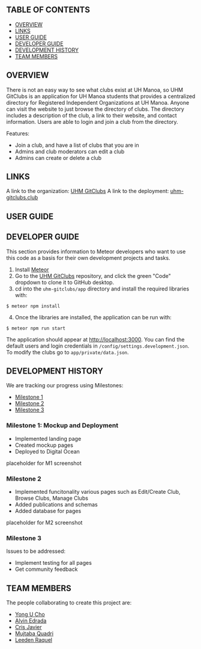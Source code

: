 ## TABLE OF CONTENTS

* [OVERVIEW](#overview)
* [LINKS](#links)
* [USER GUIDE](#user-guide)
* [DEVELOPER GUIDE](#developer-guide)
* [DEVELOPMENT HISTORY](#development-history)
* [TEAM MEMBERS](#team-members)

## OVERVIEW

There is not an easy way to see what clubs exist at UH Manoa, so UHM GitClubs is an application for UH Manoa students that provides a centralized directory for Registered Independent Organizations at UH Manoa. Anyone can visit the website to just browse the directory of clubs. The directory includes a description of the club, a link to their website, and contact information. Users are able to login and join a club from the directory.

Features:
- Join a club, and have a list of clubs that you are in
- Admins and club moderators can edit a club
- Admins can create or delete a club

## LINKS

A link to the organization: [UHM GitClubs](https://github.com/uhm-gitclubs)
A link to the deployment: [uhm-gitclubs.club](https://uhm-gitclubs.club/#/)

## USER GUIDE

## DEVELOPER GUIDE

This section provides information to Meteor developers who want to use this code as a basis for their own development projects and tasks.

1. Install [Meteor](https://www.meteor.com/install)
2. Go to the [UHM GitClubs](https://github.com/uhm-gitclubs/uhm-gitclubs) repository, and click the green "Code" dropdown to clone it to GitHub desktop.
3. cd into the ```uhm-gitclubs/app``` directory and install the required libraries with:
```
$ meteor npm install
```
4. Once the libraries are installed, the application can be run with:
```
$ meteor npm run start
```
The application should appear at [http://localhost:3000](http://localhost:3000). You can find the default users and login credentials in ```/config/settings.development.json```. To modify the clubs go to ```app/private/data.json```.

## DEVELOPMENT HISTORY
We are tracking our progress using Milestones:

* [Milestone 1](https://github.com/uhm-gitclubs/uhm-gitclubs/projects/1)
* [Milestone 2](https://github.com/uhm-gitclubs/uhm-gitclubs/projects/3)
* [Milestone 3](https://github.com/uhm-gitclubs/uhm-gitclubs/projects/4)

### Milestone 1: Mockup and Deployment

* Implemented landing page
* Created mockup pages
* Deployed to Digital Ocean

placeholder for M1 screenshot

### Milestone 2

* Implemented funcitonality various pages such as Edit/Create Club, Browse Clubs, Manage Clubs
* Added publications and schemas
* Added database for pages

placeholder for M2 screenshot

### Milestone 3

Issues to be addressed:
* Implement testing for all pages
* Get community feedback

## TEAM MEMBERS
The people collaborating to create this project are:

* [Yong U Cho](https://yongu2000.github.io)
* [Alvin Edrada](https://alvinedrada.github.io)
* [Cris Javier](https://crisjavier.github.io)
* [Mujtaba Quadri](https://mujtaba-a-quadri.github.io)
* [Leeden Raquel](https://leedenkraquel.github.io)
